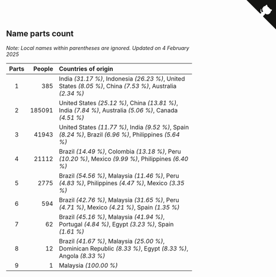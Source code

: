 ## Name parts count

*Note: Local names within parentheses are ignored.*
*Updated on  4 February 2025*

| Parts | People | Countries of origin |
| :--: | ---: | :--- |
| 1 | 385 | India *(31.17 %)*, Indonesia *(26.23 %)*, United States *(8.05 %)*, China *(7.53 %)*, Australia *(2.34 %)* |
| 2 | 185091 | United States *(25.12 %)*, China *(13.81 %)*, India *(7.84 %)*, Australia *(5.06 %)*, Canada *(4.51 %)* |
| 3 | 41943 | United States *(11.77 %)*, India *(9.52 %)*, Spain *(8.24 %)*, Brazil *(6.96 %)*, Philippines *(5.64 %)* |
| 4 | 21112 | Brazil *(14.49 %)*, Colombia *(13.18 %)*, Peru *(10.20 %)*, Mexico *(9.99 %)*, Philippines *(6.40 %)* |
| 5 | 2775 | Brazil *(54.56 %)*, Malaysia *(11.46 %)*, Peru *(4.83 %)*, Philippines *(4.47 %)*, Mexico *(3.35 %)* |
| 6 | 594 | Brazil *(42.76 %)*, Malaysia *(31.65 %)*, Peru *(4.71 %)*, Mexico *(4.21 %)*, Spain *(1.35 %)* |
| 7 | 62 | Brazil *(45.16 %)*, Malaysia *(41.94 %)*, Portugal *(4.84 %)*, Egypt *(3.23 %)*, Spain *(1.61 %)* |
| 8 | 12 | Brazil *(41.67 %)*, Malaysia *(25.00 %)*, Dominican Republic *(8.33 %)*, Egypt *(8.33 %)*, Angola *(8.33 %)* |
| 9 | 1 | Malaysia *(100.00 %)* |


<a href="https://github.com/jonatanklosko/wca_statistics" class="github-corner" aria-label="View source on Github"><svg width="80" height="80" viewBox="0 0 250 250" style="fill:#151513; color:#fff; position: absolute; top: 0; border: 0; right: 0;" aria-hidden="true"><path d="M0,0 L115,115 L130,115 L142,142 L250,250 L250,0 Z"></path><path d="M128.3,109.0 C113.8,99.7 119.0,89.6 119.0,89.6 C122.0,82.7 120.5,78.6 120.5,78.6 C119.2,72.0 123.4,76.3 123.4,76.3 C127.3,80.9 125.5,87.3 125.5,87.3 C122.9,97.6 130.6,101.9 134.4,103.2" fill="currentColor" style="transform-origin: 130px 106px;" class="octo-arm"></path><path d="M115.0,115.0 C114.9,115.1 118.7,116.5 119.8,115.4 L133.7,101.6 C136.9,99.2 139.9,98.4 142.2,98.6 C133.8,88.0 127.5,74.4 143.8,58.0 C148.5,53.4 154.0,51.2 159.7,51.0 C160.3,49.4 163.2,43.6 171.4,40.1 C171.4,40.1 176.1,42.5 178.8,56.2 C183.1,58.6 187.2,61.8 190.9,65.4 C194.5,69.0 197.7,73.2 200.1,77.6 C213.8,80.2 216.3,84.9 216.3,84.9 C212.7,93.1 206.9,96.0 205.4,96.6 C205.1,102.4 203.0,107.8 198.3,112.5 C181.9,128.9 168.3,122.5 157.7,114.1 C157.9,116.9 156.7,120.9 152.7,124.9 L141.0,136.5 C139.8,137.7 141.6,141.9 141.8,141.8 Z" fill="currentColor" class="octo-body"></path></svg></a><style>.github-corner:hover .octo-arm{animation:octocat-wave 560ms ease-in-out}@keyframes octocat-wave{0%,100%{transform:rotate(0)}20%,60%{transform:rotate(-25deg)}40%,80%{transform:rotate(10deg)}}@media (max-width:500px){.github-corner:hover .octo-arm{animation:none}.github-corner .octo-arm{animation:octocat-wave 560ms ease-in-out}}</style>
